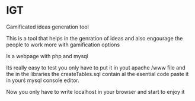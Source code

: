 IGT
===

Gamificated ideas generation tool

This is a tool that helps in the genration of ideas and also engourage the people to work more with gamification options

Is a webpage with php and mysql 

Itś really easy to test you only have to put it in yout apache /www file and the in the libraries the createTables.sql contain 
al the esential code paste it in yourś mysql console editor.

Now you only have to write localhost in your browser and start to enjoy it
